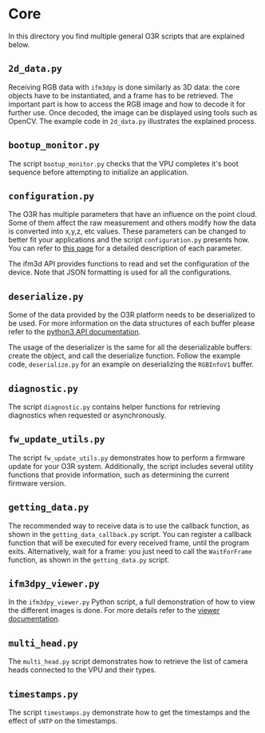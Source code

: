 # Core
In this directory you find multiple general O3R scripts that are explained below.

## `2d_data.py`
Receiving RGB data with `ifm3dpy` is done similarly as 3D data: the core objects have to be instantiated, and a frame has to be retrieved. 
The important part is how to access the RGB image and how to decode it for further use.
Once decoded, the image can be displayed using tools such as OpenCV. The example code in `2d_data.py` illustrates the explained process.


## `bootup_monitor.py`
The script `bootup_monitor.py` checks that the VPU completes it's boot sequence before attempting to initialize an application.

## `configuration.py`

The O3R has multiple parameters that have an influence on the point cloud. Some of them affect the raw measurement and others modify how the data is converted into x,y,z, etc values. These parameters can be changed to better fit your applications and the script `configuration.py` presents how. You can refer to [this page](https://ifm3d.com/latest/Technology/3D/index_3d.html) for a detailed description of each parameter.

The ifm3d API provides functions to read and set the configuration of the device. Note that JSON formatting is used for all the configurations.

## `deserialize.py`

Some of the data provided by the O3R platform needs to be deserialized to be used. 
For more information on the data structures of each buffer please refer to the [python3 API documentation](https://api.ifm3d.com/latest/_autosummary/ifm3dpy.deserialize.html).

The usage of the deserializer is the same for all the deserializable buffers: create the object, and call the deserialize function. Follow the example code, `deserialize.py` for an example on deserializing the `RGBInfoV1` buffer.

## `diagnostic.py`
The script `diagnostic.py` contains helper functions for retrieving diagnostics when requested or asynchronously.

## `fw_update_utils.py`

The script `fw_update_utils.py` demonstrates how to perform a firmware update for your O3R system. Additionally, the script includes several utility functions that provide information, such as determining the current firmware version.

## `getting_data.py`

The recommended way to receive data is to use the callback function, as shown in the `getting_data_callback.py` script. You can register a callback function that will be executed for every received frame, until the program exits. Alternatively, wait for a frame: you just need to call the `WaitForFrame` function, as shown in the `getting_data.py` script. 

## `ifm3dpy_viewer.py`
In the `ifm3dpy_viewer.py` Python script, a full demonstration of how to view the different images is done. For more details refer to the [viewer documentation](viewer.md).

## `multi_head.py`
The `multi_head.py` script demonstrates how to retrieve the list of camera heads connected to the VPU and their types. 

## `timestamps.py`

The script `timestamps.py` demonstrate how to get the timestamps and the effect of `sNTP` on the timestamps.
